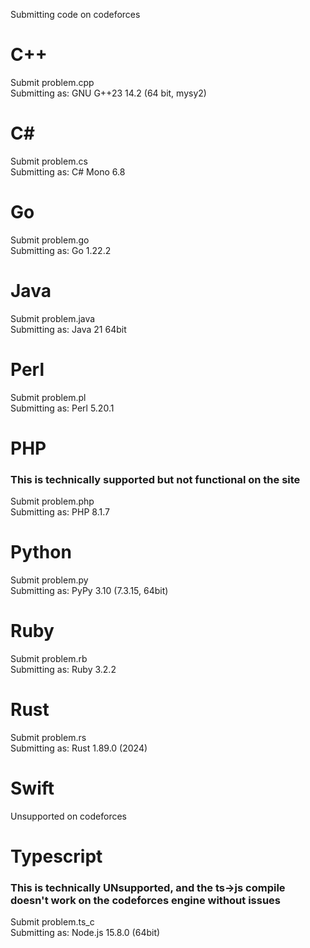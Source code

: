 Submitting code on codeforces

# C++
Submit problem.cpp  
Submitting as: GNU G++23 14.2 (64 bit, mysy2)

# C#
Submit problem.cs  
Submitting as: C# Mono 6.8

# Go
Submit problem.go  
Submitting as: Go 1.22.2

# Java
Submit problem.java  
Submitting as: Java 21 64bit

# Perl
Submit problem.pl  
Submitting as: Perl 5.20.1

# PHP
### This is technically supported but not functional on the site
Submit problem.php  
Submitting as: PHP 8.1.7

# Python
Submit problem.py  
Submitting as: PyPy 3.10 (7.3.15, 64bit)

# Ruby
Submit problem.rb  
Submitting as: Ruby 3.2.2

# Rust
Submit problem.rs  
Submitting as: Rust 1.89.0 (2024)

# Swift
Unsupported on codeforces

# Typescript
### This is technically UNsupported, and the ts->js compile doesn't work on the codeforces engine without issues
Submit problem.ts_c  
Submitting as: Node.js 15.8.0 (64bit)